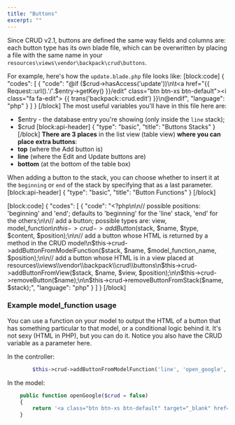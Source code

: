 ```yaml
---
title: "Buttons"
excerpt: ""
---
```

Since CRUD v2.1, buttons are defined the same way fields and columns are: each button type has its own blade file, which can be overwritten by placing a file with the same name in your ```resources\views\vendor\backpack\crud\buttons```.

For example, here's how the ```update.blade.php``` file looks like:
[block:code]
{
  "codes": [
    {
      "code": "@if ($crud->hasAccess('update'))\n\t<a href=\"{{ Request::url().'/'.$entry->getKey() }}/edit\" class=\"btn btn-xs btn-default\"><i class=\"fa fa-edit\"></i> {{ trans('backpack::crud.edit') }}</a>\n@endif",
      "language": "php"
    }
  ]
}
[/block]
The most useful variables you'll have in this file here are:
- $entry - the database entry you're showing (only inside the ```line``` stack);
- $crud
[block:api-header]
{
  "type": "basic",
  "title": "Buttons Stacks"
}
[/block]
**There are 3 places** in the list view (table view) **where you can place extra buttons**:
- **top** (where the Add button is)
- **line** (where the Edit and Update buttons are)
- **bottom** (at the bottom of the table box)

When adding a button to the stack, you can choose whether to insert it at the ```beginning``` or ```end``` of the stack by specifying that as a last parameter.
[block:api-header]
{
  "type": "basic",
  "title": "Button Functions"
}
[/block]

[block:code]
{
  "codes": [
    {
      "code": "<?php\n\n// possible positions: 'beginning' and 'end'; defaults to 'beginning' for the 'line' stack, 'end' for the others;\n\n// add a button; possible types are: view, model_function\n$this->crud->addButton($stack, $name, $type, $content, $position);\n\n// add a button whose HTML is returned by a method in the CRUD model\n$this->crud->addButtonFromModelFunction($stack, $name, $model_function_name, $position);\n\n// add a button whose HTML is in a view placed at resources\\views\\vendor\\backpack\\crud\\buttons\n$this->crud->addButtonFromView($stack, $name, $view, $position);\n\n$this->crud->removeButton($name);\n\n$this->crud->removeButtonFromStack($name, $stack);",
      "language": "php"
    }
  ]
}
[/block]
### Example model_function usage

You can use a function on your model to output the HTML of a button that has something particular to that model, or a conditional logic behind it. It's not sexy (HTML in PHP), but you can do it. Notice you also have the CRUD variable as a parameter here.

In the controller:
```php
        $this->crud->addButtonFromModelFunction('line', 'open_google', 'openGoogle', 'beginning'); // add a button whose HTML is returned by a method in the CRUD model
```

In the model:

```php
    public function openGoogle($crud = false)
    {
        return '<a class="btn btn-xs btn-default" target="_blank" href="http://google.com?q='.urlencode($this->text).'" data-toggle="tooltip" title="Just a demo custom button."><i class="fa fa-search"></i> Google it</a>';
    }
```